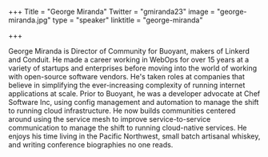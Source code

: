 +++
Title = "George Miranda"
Twitter = "gmiranda23"
image = "george-miranda.jpg"
type = "speaker"
linktitle = "george-miranda"

+++

George Miranda is Director of Community for Buoyant, makers of Linkerd and Conduit. He made a career working in WebOps for over 15 years at a variety of startups and enterprises before moving into the world of working with open-source software vendors. He's taken roles at companies that believe in simplifying the ever-increasing complexity of running internet applications at scale. Prior to Buoyant, he was a developer advocate at Chef Software Inc, using config management and automation to manage the shift to running cloud infrastructure. He now builds communities centered around using the service mesh to improve service-to-service communication to manage the shift to running cloud-native services. He enjoys his time living in the Pacific Northwest, small batch artisanal whiskey, and writing conference biographies no one reads.
